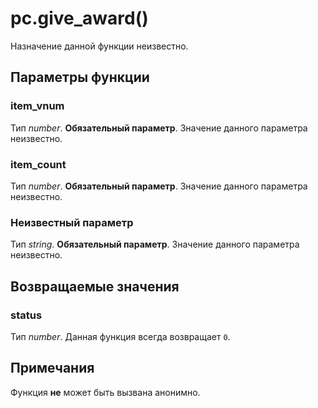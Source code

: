 # pc.give_award()
Назначение данной функции неизвестно.

## Параметры функции
### item_vnum
Тип *number*. **Обязательный параметр**. Значение данного параметра неизвестно.

### item_count
Тип *number*. **Обязательный параметр**. Значение данного параметра неизвестно.

### Неизвестный параметр
Тип *string*. **Обязательный параметр**. Значение данного параметра неизвестно.

## Возвращаемые значения
### status
Тип *number*. Данная функция всегда возвращает `0`.

## Примечания
Функция **не** может быть вызвана анонимно.